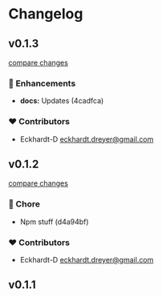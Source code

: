 # Changelog


## v0.1.3

[compare changes](https://undefined/undefined/compare/v0.1.2...v0.1.3)


### 🚀 Enhancements

  - **docs:** Updates (4cadfca)

### ❤️  Contributors

- Eckhardt-D <eckhardt.dreyer@gmail.com>

## v0.1.2

[compare changes](https://undefined/undefined/compare/v0.1.1...v0.1.2)


### 🏡 Chore

  - Npm stuff (d4a94bf)

### ❤️  Contributors

- Eckhardt-D <eckhardt.dreyer@gmail.com>

## v0.1.1

